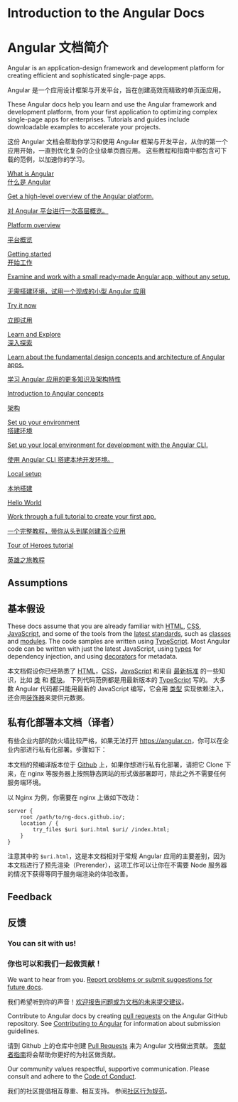 <h1 class="no-toc">Introduction to the Angular Docs</h1>

<h1 class="no-toc">Angular 文档简介</h1>

Angular is an application-design framework and development platform for creating efficient and sophisticated single-page apps.

Angular 是一个应用设计框架与开发平台，旨在创建高效而精致的单页面应用。

These Angular docs help you learn and use the Angular framework and development platform, from your first application to optimizing complex single-page apps for enterprises.
Tutorials and guides include downloadable examples to accelerate your projects.

这份 Angular 文档会帮助你学习和使用 Angular 框架与开发平台，从你的第一个应用开始，一直到优化复杂的企业级单页面应用。
这些教程和指南中都包含可下载的范例，以加速你的学习。

<div class="card-container">
  <a href="guide/what-is-angular" class="docs-card" title="Angular Platform Overview">
    <section>What is Angular</section>
    <section>什么是 Angular</section>
    <p>Get a high-level overview of the Angular platform.</p>
    <p>对 Angular 平台进行一次高层概览。</p>
    <p class="card-footer">Platform overview</p>
    <p class="card-footer">平台概览</p>
  </a>
  <a href="start" class="docs-card" title="Getting started">
    <section>Getting started</section>
    <section>开始工作</section>
    <p>Examine and work with a small ready-made Angular app, without any setup.</p>
    <p>无需搭建环境，试用一个现成的小型 Angular 应用</p>
    <p class="card-footer">Try it now</p>
    <p class="card-footer">立即试用</p>
  </a>
  <a href="guide/architecture" class="docs-card" title="Angular Concepts">
    <section>Learn and Explore</section>
    <section>深入探索</section>
    <p>Learn about the fundamental design concepts and architecture of Angular apps.</p>
      <p>学习 Angular 应用的更多知识及架构特性</p>
    <p class="card-footer">Introduction to Angular concepts</p>
      <p class="card-footer">架构</p>
  </a>
  <a href="guide/setup-local" class="docs-card" title="Angular Local Environment Setup">
    <section>Set up your environment</section>
    <section>搭建环境</section>
    <p>Set up your local environment for development with the Angular CLI.</p>
    <p>使用 Angular CLI 搭建本地开发环境。</p>
    <p class="card-footer">Local setup</p>
    <p class="card-footer">本地搭建</p>
  </a>
  <a href="tutorial" class="docs-card" title="Work through a full tutorial">
    <section>Hello World</section>
    <p>Work through a full tutorial to create your first app.</p>
    <p>一个完整教程，带你从头到尾创建首个应用</p>
    <p class="card-footer">Tour of Heroes tutorial</p>
    <p class="card-footer">英雄之旅教程</p>
  </a>
</div>

## Assumptions

## 基本假设

These docs assume that you are already familiar with [HTML](https://developer.mozilla.org/docs/Learn/HTML/Introduction_to_HTML "Learn HTML"), [CSS](https://developer.mozilla.org/docs/Learn/CSS/First_steps "Learn CSS"), [JavaScript](https://developer.mozilla.org/docs/Web/JavaScript/A_re-introduction_to_JavaScript "Learn JavaScript"),
and some of the tools from the [latest standards](https://developer.mozilla.org/docs/Web/JavaScript/Language_Resources "Latest JavaScript standards"), such as [classes](https://developer.mozilla.org/docs/Web/JavaScript/Reference/Classes "ES2015 Classes") and [modules](https://developer.mozilla.org/docs/Web/JavaScript/Reference/Statements/import "ES2015 Modules").
The code samples are written using [TypeScript](https://www.typescriptlang.org/ "TypeScript").
Most Angular code can be written with just the latest JavaScript, using [types](https://www.typescriptlang.org/docs/handbook/classes.html "TypeScript Types") for dependency injection, and using [decorators](https://www.typescriptlang.org/docs/handbook/decorators.html "Decorators") for metadata.

本文档假设你已经熟悉了 [HTML](https://developer.mozilla.org/docs/Learn/HTML/Introduction_to_HTML "Learn HTML")，[CSS](https://developer.mozilla.org/docs/Learn/CSS/First_steps "Learn CSS")，[JavaScript](https://developer.mozilla.org/docs/Web/JavaScript/A_re-introduction_to_JavaScript "Learn JavaScript") 和来自 [最新标准](https://developer.mozilla.org/docs/Web/JavaScript/Language_Resources "Latest JavaScript standards") 的一些知识，比如  [类](https://developer.mozilla.org/docs/Web/JavaScript/Reference/Classes "ES2015 Classes") 和 [模块](https://developer.mozilla.org/docs/Web/JavaScript/Reference/Statements/import "ES2015 Modules")。
下列代码范例都是用最新版本的 [TypeScript](https://www.typescriptlang.org/ "TypeScript") 写的。
大多数 Angular 代码都只能用最新的 JavaScript 编写，它会用 [类型](https://www.typescriptlang.org/docs/handbook/classes.html "TypeScript Types") 实现依赖注入，还会用[装饰器](https://www.typescriptlang.org/docs/handbook/decorators.html "Decorators")来提供元数据。

## 私有化部署本文档（译者）

有些企业内部的防火墙比较严格，如果无法打开 <https://angular.cn>，你可以在企业内部进行私有化部署。步骤如下：

本文档的预编译版本位于 [Github](https://github.com/ng-docs/latest.angular.live) 上，如果你想进行私有化部署，请把它 Clone 下来，在 nginx 等服务器上按照静态网站的形式做部署即可，除此之外不需要任何服务端环境。

以 Nginx 为例，你需要在 nginx 上做如下改动：

```
server {
    root /path/to/ng-docs.github.io/;
    location / {
        try_files $uri $uri.html $uri/ /index.html;
    }
}
```

注意其中的 `$uri.html`，这是本文档相对于常规 Angular 应用的主要差别，因为本文档进行了预先渲染（Prerender），这项工作可以让你在不需要 Node 服务器的情况下获得等同于服务端渲染的体验改善。

## Feedback

## 反馈

<h3>You can sit with us!</h3>

<h3>你也可以和我们一起做贡献！</h4>

We want to hear from you. [Report problems or submit suggestions for future docs](https://github.com/angular/angular/issues/new/choose "Angular GitHub repository new issue form").

我们希望听到你的声音！[欢迎报告问题或为文档的未来提交建议](https://github.com/angular/angular/issues/new/choose "Angular GitHub repository new issue form")。

Contribute to Angular docs by creating
[pull requests](https://github.com/angular/angular/pulls "Angular Github pull requests")
on the Angular GitHub repository.
See [Contributing to Angular](https://github.com/angular/angular/blob/main/CONTRIBUTING.md "Contributing guide")
for information about submission guidelines.

请到 Github 上的仓库中创建 [Pull Requests](https://github.com/angular/angular/pulls "Angular Github pull requests") 来为 Angular 文档做出贡献。
[贡献者指南](https://github.com/angular/angular/blob/main/CONTRIBUTING.md "贡献者指南")将会帮助你更好的为社区做贡献。

Our community values respectful, supportive communication.
Please consult and adhere to the [Code of Conduct](https://github.com/angular/code-of-conduct/blob/main/CODE_OF_CONDUCT.md "Contributor code of conduct").

我们的社区提倡相互尊重、相互支持。
参阅[社区行为规范](https://github.com/angular/code-of-conduct/blob/master/CODE_OF_CONDUCT.md "contributor code of conduct")。
